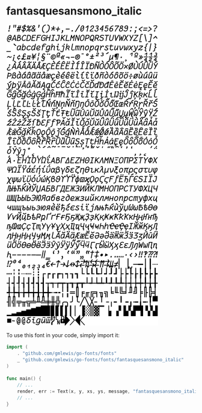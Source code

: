 # fantasquesansmono_italic

![fantasquesansmono_italic](fantasquesansmono_italic.png)

To use this font in your code, simply import it:

```go
import (
	. "github.com/gmlewis/go-fonts/fonts"
	_ "github.com/gmlewis/go-fonts/fonts/fantasquesansmono_italic"
)

func main() {
	// ...
	render, err := Text(x, y, xs, ys, message, "fantasquesansmono_italic"),
	// ...
}
```
